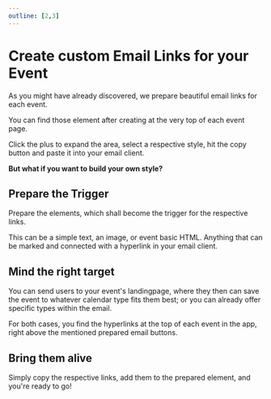```yaml
---
outline: [2,3]
---
```


# Create custom Email Links for your Event

As you might have already discovered, we prepare beautiful email links for each event.

You can find those element after creating at the very top of each event page.

Click the plus to expand the area, select a respective style, hit the copy button and paste it into your email client.

**But what if you want to build your own style?**

## Prepare the Trigger

Prepare the elements, which shall become the trigger for the respective links.

This can be a simple text, an image, or event basic HTML. Anything that can be marked and connected with a hyperlink in your email client.

## Mind the right target

You can send users to your event's landingpage, where they then can save the event to whatever calendar type fits them best; or you can already offer specific types within the email.

For both cases, you find the hyperlinks at the top of each event in the app, right above the mentioned prepared email buttons.

## Bring them alive

Simply copy the respective links, add them to the prepared element, and you're ready to go!
